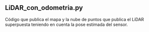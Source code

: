 ## LiDAR_con_odometria.py
Código que publica el mapa y la nube de puntos que publica el LiDAR superpuesta teniendo en cuenta la pose estimada del sensor.
